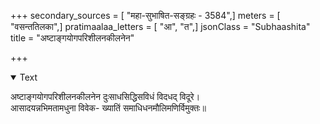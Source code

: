 +++
secondary_sources = [ "महा-सुभाषित-सङ्ग्रहः - 3584",]
meters = [ "वसन्ततिलका",]
pratimaalaa_letters = [ "आ", "त",]
jsonClass = "Subhaashita"
title = "अष्टाङ्गयोगपरिशीलनकीलनेन"

+++

<details open><summary>Text</summary>

अष्टाङ्गयोगपरिशीलनकीलनेन दुःसाधसिद्धिसविधं विदधद् विदूरे।  
आसादयन्नभिमतामधुना विवेक- ख्यातिं समाधिधनमौलिमणिर्विमुक्तः॥
</details>
